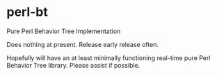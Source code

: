 # perl-bt
Pure Perl Behavior Tree Implementation

Does nothing at present.  Release early release often.

Hopefully will have an at least minimally functioning real-time pure Perl Behavior Tree library.  Please assist if possible.
